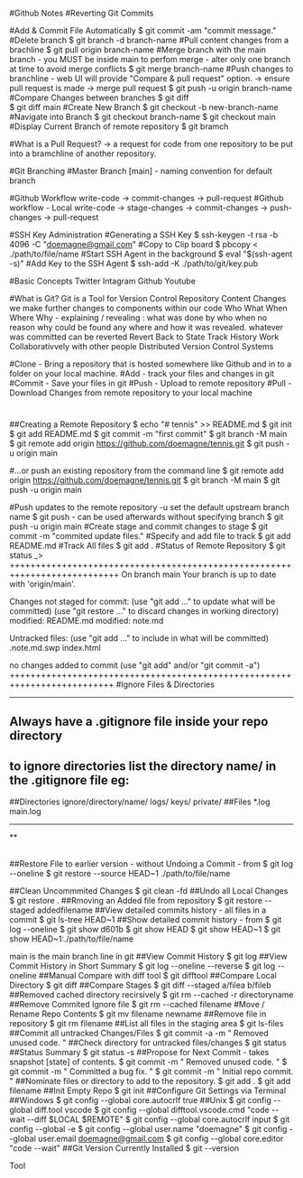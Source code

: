 #Github Notes
#Reverting Git Commits


#Add & Commit File Automatically
 $ git commit -am "commit message." 
#Delete branch
 $ git branch -d branch-name
#Pull content changes from a brachline
 $ git pull origin branch-name
#Merge branch with the main branch - you MUST be inside main to perfom merge - alter only one branch at time to avoid merge conflicts
 $ git merge branch-name
#Push changes to branchline - web UI will provide "Compare & pull request" option. -> ensure pull request is made -> merge pull request 
 $ git push -u origin branch-name 
#Compare Changes between branches
 $ git diff 	
 $ git diff main
#Create New Branch
 $ git checkout -b new-branch-name
 #Navigate into Branch
 $ git checkout branch-name
 $ git checkout main
#Display Current Branch of remote repository
 $ git bramch

#What is a Pull Request? -> a request for code from one repository to be put into a bramchline of another repository.

#Git Branching
#Master Branch [main] - naming convention for default branch

#Github Workflow 
	write-code -> commit-changes -> pull-request
#Github workflow - Local
	write-code -> stage-changes -> commit-changes -> push-changes -> pull-request

#SSH Key Administration
#Generating a SSH Key
 $ ssh-keygen -t rsa -b 4096 -C "doemagne@gmail.com"
#Copy to Clip board
 $ pbcopy < ./path/to/file/name
#Start SSH Agent in the background
 $ eval "$(ssh-agent -s)"
#Add Key to the SSH Agent
 $ ssh-add -K ./path/to/git/key.pub


#Basic Concepts
Twitter
Intagram
Github
Youtube

#What is Git?
Git is a Tool for Version Control
	Repository
		Content Changes
		we make further changes to components within our code
			Who What When Where Why - 
			explaining / revealing : 
				what was done by 
					who 
						when no reason 
							why could be found any 
								where and 
									how it was revealed.
		whatever was committed can be reverted
	Revert Back to State
	Track History
	Work Collaborativvely with other people
	Distributed Version Control Systems

	
#Clone - Bring a repository that is hosted somewhere like Github and in to a folder on your local machine.
#Add - track your files and changes in git
#Commit - Save your files in git
#Push - Upload to remote repository
#Pull - Download Changes from remote repository to your local machine
#

##Creating a Remote Repository
 $ echo "# tennis" >> README.md
 $ git init
 $ git add README.md
 $ git commit -m "first commit"
 $ git branch -M main
 $ git remote add origin https://github.com/doemagne/tennis.git
 $ git push -u origin main

#…or push an existing repository from the command line
 $ git remote add origin https://github.com/doemagne/tennis.git
 $ git branch -M main
 $ git push -u origin main

#Push updates to the remote repository -u set the default upstream branch name $ git push - can be used afterwards without specifying branch 
 $ git push -u origin main
#Create stage and commit changes to stage
 $ git commit -m "commited update files."
#Specify and add file to track
 $ git add README.md
#Track All files
 $ git add .
#Status of Remote Repository
 $ git status 
_>
+++++++++++++++++++++++++++++++++++++++++++++++++++++++++++++++++++++++++++
On branch main
Your branch is up to date with 'origin/main'.

Changes not staged for commit:
  (use "git add <file>..." to update what will be committed)
  (use "git restore <file>..." to discard changes in working directory)
	modified:   README.md
	modified:   note.md

Untracked files:
  (use "git add <file>..." to include in what will be committed)
	.note.md.swp
	index.html

no changes added to commit (use "git add" and/or "git commit -a")
++++++++++++++++++++++++++++++++++++++++++++++++++++++++++++++++++++++++++
#Ignore Files & Directories
___

## Always have a .gitignore file inside your repo directory
## to ignore directories list the directory name/ in the .gitignore file eg:
##Directories
ignore/directory/name/
logs/
keys/
private/
##Files
*.log
main.log


___
**
##
##Restore File to earlier version - without Undoing a Commit - from $ git log --oneline
 $ git restore --source HEAD~1 ./path/to/file/name

##Clean Uncommmited Changes
 $ git clean -fd
##Undo all Local Changes
 $ git restore .
##Rmoving an Added file from repository
 $ git restore --staged addedfilename
##View detailed commits history - all files in a commit
 $ git ls-tree HEAD~1
##Show detailed commit history - from $ git log --oneline
 $ git show d601b
 $ git show HEAD
 $ git show HEAD~1
 $ git show HEAD~1:./path/to/file/name

main is the main branch line in git
##View Commit History
 $ git log
##View Commit History in Short Summary
 $ git log --oneline --reverse
 $ git log --oneline
##Manual Compare with diff tool
 $ git difftool 
##Compare Local Directory
 $ git diff 
##Compare Stages
 $ git diff --staged a/filea b/fileb
##Removed cached directory recirsively
 $ git rm --cached -r directoryname
##Remove Commited Ignore file
 $ git rm --cached filename
#Move / Rename Repo Contents
 $ git mv filename newname
##Remove file in repository
 $ git rm filename
##List all files in the staging area
 $ git ls-files
##Commit all untracked Changes/Files
 $ git commit -a -m " Removed unused code. "
##Check directory for untracked files/changes
 $ git status
##Status Summary
 $ git status -s
##Propose for Next Commit - takes snapshot [state] of contents.
 $ git commit -m " Removed unused code. "
 $ git commit -m " Committed a bug fix. "
 $ git commit -m " Initial repo commit. "
##Nominate files or directory to add to the repository.
 $ git add .
 $ git add filename
##Init Empty Repo
 $ git init
##Configure Git Settings via Terminal
##Windows
 $ git config --global core.autocrlf true 
##Unix
 $ git config --global diff.tool vscode
 $ git config --global difftool.vscode.cmd "code --wait --diff $LOCAL $REMOTE"
 $ git config --global core.autocrlf input
 $ git config --global -e
 $ git config --global user.name "doemagne"
 $ git config --global user.email doemagne@gmail.com
 $ git config --global core.editor "code --wait"
##Git Version Currently Installed
 $ git --version

Tool

